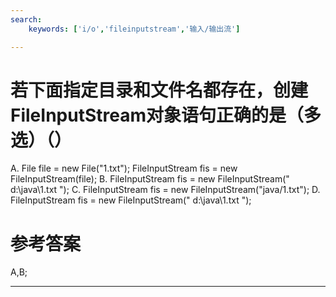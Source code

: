 ```yaml
---
search:
    keywords: ['i/o','fileinputstream','输入/输出流']

---
```



# 若下面指定目录和文件名都存在，创建FileInputStream对象语句正确的是（多选）（）

A. File file = new File("1.txt"); FileInputStream fis = new FileInputStream(file);
B. FileInputStream fis = new FileInputStream(" d:\\java\\1.txt ");
C. FileInputStream fis = new FileInputStream("java/1.txt");
D. FileInputStream fis = new FileInputStream(" d:\java\1.txt ");


# 参考答案

A,B;

---



